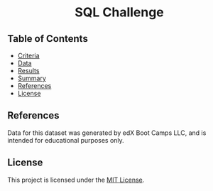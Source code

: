 <h1 align = "center"> SQL Challenge </h1>

## Table of Contents

- [Criteria](#criteria)
- [Data](#data)
- [Results](#results)
- [Summary](#summary)
- [References](#references)
- [License](#license)

## References

Data for this dataset was generated by edX Boot Camps LLC, and is intended for educational purposes only.

## License

This project is licensed under the [MIT License](https://github.com/Yukitoshi12345/SQL-Challenge/blob/main/LICENSE).
